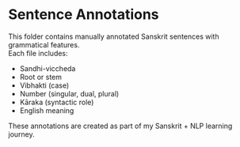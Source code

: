 
# Sentence Annotations

This folder contains manually annotated Sanskrit sentences with grammatical features.  
Each file includes:  
- Sandhi-viccheda
- Root or stem
- Vibhakti (case)
- Number (singular, dual, plural)
- Kāraka (syntactic role)
- English meaning

These annotations are created as part of my Sanskrit + NLP learning journey.
